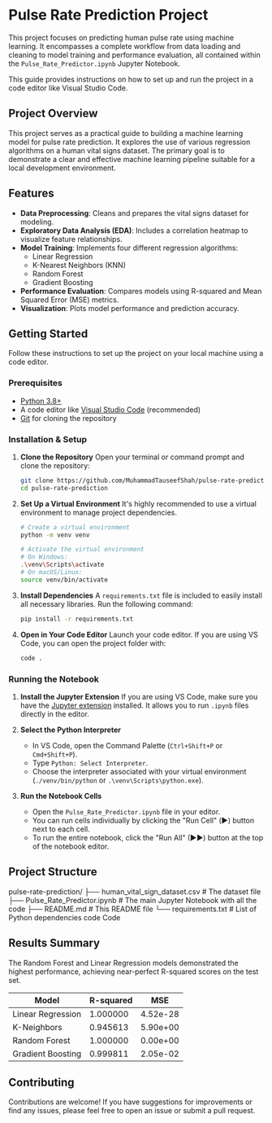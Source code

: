 # Pulse Rate Prediction Project

This project focuses on predicting human pulse rate using machine learning. It encompasses a complete workflow from data loading and cleaning to model training and performance evaluation, all contained within the `Pulse_Rate_Predictor.ipynb` Jupyter Notebook.

This guide provides instructions on how to set up and run the project in a code editor like Visual Studio Code.

## Project Overview

This project serves as a practical guide to building a machine learning model for pulse rate prediction. It explores the use of various regression algorithms on a human vital signs dataset. The primary goal is to demonstrate a clear and effective machine learning pipeline suitable for a local development environment.

## Features

- **Data Preprocessing**: Cleans and prepares the vital signs dataset for modeling.
- **Exploratory Data Analysis (EDA)**: Includes a correlation heatmap to visualize feature relationships.
- **Model Training**: Implements four different regression algorithms:
    - Linear Regression
    - K-Nearest Neighbors (KNN)
    - Random Forest
    - Gradient Boosting
- **Performance Evaluation**: Compares models using R-squared and Mean Squared Error (MSE) metrics.
- **Visualization**: Plots model performance and prediction accuracy.

## Getting Started

Follow these instructions to set up the project on your local machine using a code editor.

### Prerequisites

- [Python 3.8+](https://www.python.org/downloads/)
- A code editor like [Visual Studio Code](https://code.visualstudio.com/) (recommended)
- [Git](https://git-scm.com/downloads/) for cloning the repository

### Installation & Setup

1.  **Clone the Repository**
    Open your terminal or command prompt and clone the repository:
    ```bash
    git clone https://github.com/MuhammadTauseefShah/pulse-rate-prediction.git
    cd pulse-rate-prediction
    ```

2.  **Set Up a Virtual Environment**
    It's highly recommended to use a virtual environment to manage project dependencies.

    ```bash
    # Create a virtual environment
    python -m venv venv

    # Activate the virtual environment
    # On Windows:
    .\venv\Scripts\activate
    # On macOS/Linux:
    source venv/bin/activate
    ```

3.  **Install Dependencies**
    A `requirements.txt` file is included to easily install all necessary libraries. Run the following command:
    ```bash
    pip install -r requirements.txt
    ```

4.  **Open in Your Code Editor**
    Launch your code editor. If you are using VS Code, you can open the project folder with:
    ```bash
    code .
    ```

### Running the Notebook

1.  **Install the Jupyter Extension**
    If you are using VS Code, make sure you have the [Jupyter extension](https://marketplace.visualstudio.com/items?itemName=ms-toolsai.jupyter) installed. It allows you to run `.ipynb` files directly in the editor.

2.  **Select the Python Interpreter**
    -   In VS Code, open the Command Palette (`Ctrl+Shift+P` or `Cmd+Shift+P`).
    -   Type `Python: Select Interpreter`.
    -   Choose the interpreter associated with your virtual environment (`./venv/bin/python` or `.\venv\Scripts\python.exe`).

3.  **Run the Notebook Cells**
    -   Open the `Pulse_Rate_Predictor.ipynb` file in your editor.
    -   You can run cells individually by clicking the "Run Cell" (▶️) button next to each cell.
    -   To run the entire notebook, click the "Run All" (▶▶️) button at the top of the notebook editor.

## Project Structure
pulse-rate-prediction/
├── human_vital_sign_dataset.csv # The dataset file
├── Pulse_Rate_Predictor.ipynb # The main Jupyter Notebook with all the code
├── README.md # This README file
└── requirements.txt # List of Python dependencies
code
Code
## Results Summary

The Random Forest and Linear Regression models demonstrated the highest performance, achieving near-perfect R-squared scores on the test set.

| Model               | R-squared |       MSE |
| ------------------- | --------- | --------- |
| Linear Regression   | 1.000000  | 4.52e-28  |
| K-Neighbors         | 0.945613  | 5.90e+00  |
| Random Forest       | 1.000000  | 0.00e+00  |
| Gradient Boosting   | 0.999811  | 2.05e-02  |

## Contributing

Contributions are welcome! If you have suggestions for improvements or find any issues, please feel free to open an issue or submit a pull request.
